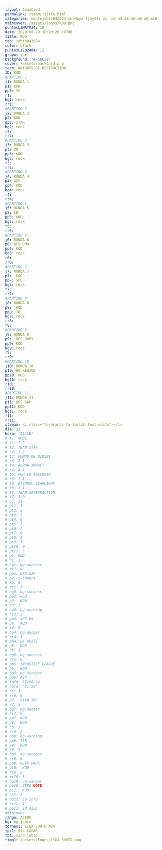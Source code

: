 ```yaml
---
layout: teamCard
permalink: /team/:title.html
categories: nortejohto042024 surMayo ljmy24s m1  m3 m4 m5 m6 m8 m9 m10 m11 ljmy24 LJ06
maincover: /assets/logos/KOD.png
puntosLJMAYO24: 19
date: 2020-08-29 10:29:20 +0700
title: KOD
tag: johto042024
color: black
puntosLJ202404: 11
grupo: sur
background: "#F16C38"
cover: /assets/backCard.png
team: KNIGHTS OF DESTRUCTION
ID: KOD
#PARTIDO 1
j1: RONDA 1
p1: KOD
pp1: SV
r1: 
bg1: rock
rr1: 
#PARTIDO 2
j2: RONDA 2
p2: KOD
pp2: STAR
bg2: rock
r2: 
rr2: 
#PARTIDO 3
j3: RONDA 3
p3: ZN
pp3: KOD
bg3: rock
r3: 
rr3:
#PARTIDO 4
j4: RONDA 4
p4: AEP
pp4: KOD
bg4: rock
r4: 
rr4:
#PARTIDO 5
j5: RONDA 5
p5: LB
pp5: KOD
bg5: rock
r5: 
rr5:
#PARTIDO 6
j6: RONDA 6
p6: DFS DMD
pp6: KOD
bg6: rock
r6: 
rr6:
#PARTIDO 7
j7: RONDA 7
p7:  KOD
pp7: SPC
bg7: rock
r7: 
rr7: 
#PARTIDO 8
j8: RONDA 8
p8:  KOD
pp8: TB    
bg8: rock
rr8: 
r8: 
#PARTIDO 9
j9: RONDA 9
p9:  DFS RUBY
pp9: KOD
bg9: rock
r9: 
rr9:  
#PARTIDO 10
j10: RONDA 10
p10: HG REGIOS
pp10: KOD
bg10: rock
r10: 
rr10:
#PARTIDO 11
j11: RONDA 11
p11: DFS SAP
pp11: KOD
bg11: rock
r11: 
rr11:
stream: <i class="fa-brands fa-twitch text-white"></i>
dia: 21
hora: '22:10'
# t1: GODS
# r1: 1-2
# t2: TEAM STAR
# r2: 1-2
# t3: FONDO DE BIKINI
# r3: 2-1
# t4: ALPHA IMPACT
# r4: 0-3
# t5: POR LA ANECDOTA
# r5: 2-1
# t6: ETERNAL STARLIGHT
# r6: 2-1
# t7: TEAM SATISFACTION
# r7: 3-0
# pj: 11
# pt1: 3
# pt2: 3
# pt3: 1
# pt4: 0
# pt5: 3
# pt6: 2
# pt7: 0
# pt8: 1
# pt9: 3
# pt10: 0
# pt11: 3
# p1: KOD
# r1: 3
# bg1: bg-success
# rr1: 0
# pp1: DFS SAP
# p2: t-boners
# r2: 0
# rr2: 3
# bg2: bg-success
# pp2: kod
# p3:  KOD
# r3: 1
# bg3: bg-warning
# rr3: 2
# pp3: SPC ES
# p4:  KOD
# r4: 0
# bg4: bg-danger
# rr4: 3
# pp4: EK WHITE
# p5:  KOD
# r5: 3
# bg5: bg-success
# rr5: 0
# pp5: INJUSTICE LEAGUE
# p6:  KOD
# bg6: bg-success
# pp6: AEP
# info: 01/06/24
# hora: '21:20'
# r6: 3
# rr6: 0
# p7:  STAR TEC
# r7: 3
# bg7: bg-danger
# rr7: 0
# pp7: KOD
# p8:  KOD
# r8: 1
# rr8: 2
# bg8: bg-warning
# pp8: TSR
# p9:  KOD
# r9: 3
# bg9: bg-success
# rr9: 0
# pp9: DEEP DARK
# p10:  KOD
# r10: 0
# rr10: 3
# bg10: bg-danger
# pp10: ZERO NOTE
# p11:  KOD
# r11: 2
# bg11: bg-info
# rr11: 1
# pp11: ER AZUL
##torneos
rango: ACERO
bg: bg-johto 
torneo1: LIGA JOHTO A24
tps1: 5to LUGAR
tb1: card-johto
timg1: /assets/logos/LIGA-JOHTO.png
---
```

